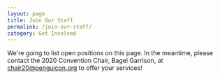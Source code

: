 ```yaml
---
layout: page
title: Join Our Staff
permalink: /join-our-staff/
category: Get Involved
---
```

We're going to list open positions on this page. In the meantime, please contact the 2020 Convention Chair, Bagel Garrison, at chair20@penguicon.org to offer your services!